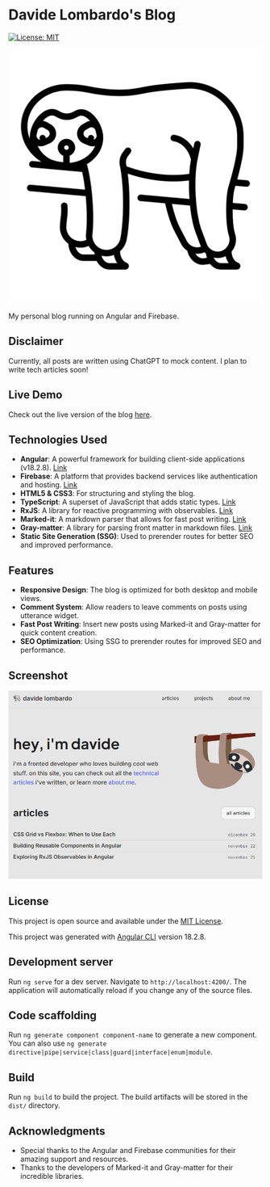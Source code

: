 # Davide Lombardo's Blog

[![License: MIT](https://img.shields.io/badge/License-MIT-blue.svg)](https://opensource.org/licenses/MIT) 

![Logo](src/assets/images/lazy.svg)

My personal blog running on Angular and Firebase.

## Disclaimer

Currently, all posts are written using ChatGPT to mock content. I plan to write tech articles soon!

## Live Demo

Check out the live version of the blog [here](https://davidelombardo-blog.web.app/).

## Technologies Used

- **Angular**: A powerful framework for building client-side applications (v18.2.8). [Link](https://angular.io)
- **Firebase**: A platform that provides backend services like authentication and hosting. [Link](https://firebase.google.com)
- **HTML5 & CSS3**: For structuring and styling the blog.
- **TypeScript**: A superset of JavaScript that adds static types. [Link](https://www.typescriptlang.org)
- **RxJS**: A library for reactive programming with observables. [Link](https://rxjs.dev)
- **Marked-it**: A markdown parser that allows for fast post writing. [Link](https://github.com/markedjs/marked)
- **Gray-matter**: A library for parsing front matter in markdown files. [Link](https://github.com/jonschlinkert/gray-matter)
- **Static Site Generation (SSG)**: Used to prerender routes for better SEO and improved performance.

## Features

- **Responsive Design**: The blog is optimized for both desktop and mobile views.
- **Comment System**: Allow readers to leave comments on posts using utterance widget.
- **Fast Post Writing**: Insert new posts using Marked-it and Gray-matter for quick content creation.
- **SEO Optimization**: Using SSG to prerender routes for improved SEO and performance.

## Screenshot

![Screenshot](src/assets/images/screenshot.png)

## License

This project is open source and available under the [MIT License](LICENSE).

This project was generated with [Angular CLI](https://github.com/angular/angular-cli) version 18.2.8.

## Development server

Run `ng serve` for a dev server. Navigate to `http://localhost:4200/`. The application will automatically reload if you change any of the source files.

## Code scaffolding

Run `ng generate component component-name` to generate a new component. You can also use `ng generate directive|pipe|service|class|guard|interface|enum|module`.

## Build

Run `ng build` to build the project. The build artifacts will be stored in the `dist/` directory.

## Acknowledgments

- Special thanks to the Angular and Firebase communities for their amazing support and resources.
- Thanks to the developers of Marked-it and Gray-matter for their incredible libraries.